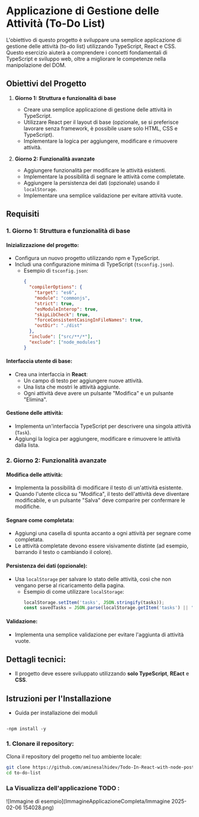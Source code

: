 # Applicazione di Gestione delle Attività (To-Do List)

L'obiettivo di questo progetto è sviluppare una semplice applicazione di gestione delle attività (to-do list) utilizzando TypeScript, React  e CSS. Questo esercizio aiuterà a comprendere i concetti fondamentali di TypeScript e sviluppo web, oltre a migliorare le competenze nella manipolazione del DOM.

## Obiettivi del Progetto

1. **Giorno 1: Struttura e funzionalità di base**
    - Creare una semplice applicazione di gestione delle attività in TypeScript.
    - Utilizzare React per il layout di base (opzionale, se si preferisce lavorare senza framework, è possibile usare solo HTML, CSS e TypeScript).
    - Implementare la logica per aggiungere, modificare e rimuovere attività.
  
2. **Giorno 2: Funzionalità avanzate**
    - Aggiungere funzionalità per modificare le attività esistenti.
    - Implementare la possibilità di segnare le attività come completate.
    - Aggiungere la persistenza dei dati (opzionale) usando il `localStorage`.
    - Implementare una semplice validazione per evitare attività vuote.

## Requisiti

### 1. Giorno 1: Struttura e funzionalità di base

#### Inizializzazione del progetto:
- Configura un nuovo progetto utilizzando npm e TypeScript.
- Includi una configurazione minima di TypeScript (`tsconfig.json`).
  - Esempio di `tsconfig.json`:
    ```json
    {
      "compilerOptions": {
        "target": "es6",
        "module": "commonjs",
        "strict": true,
        "esModuleInterop": true,
        "skipLibCheck": true,
        "forceConsistentCasingInFileNames": true,
        "outDir": "./dist"
      },
      "include": ["src/**/*"],
      "exclude": ["node_modules"]
    }
    ```


#### Interfaccia utente di base:
- Crea una interfaccia in **React**:
  - Un campo di testo per aggiungere nuove attività.
  - Una lista che mostri le attività aggiunte.
  - Ogni attività deve avere un pulsante "Modifica" e un pulsante "Elimina".

#### Gestione delle attività:
- Implementa un'interfaccia TypeScript per descrivere una singola attività (`Task`).
- Aggiungi la logica per aggiungere, modificare e rimuovere le attività dalla lista.

### 2. Giorno 2: Funzionalità avanzate

#### Modifica delle attività:
- Implementa la possibilità di modificare il testo di un'attività esistente.
- Quando l'utente clicca su "Modifica", il testo dell'attività deve diventare modificabile, e un pulsante "Salva" deve comparire per confermare le modifiche.

#### Segnare come completata:
- Aggiungi una casella di spunta accanto a ogni attività per segnare come completata.
- Le attività completate devono essere visivamente distinte (ad esempio, barrando il testo o cambiando il colore).

#### Persistenza dei dati (opzionale):
- Usa `localStorage` per salvare lo stato delle attività, così che non vengano perse al ricaricamento della pagina.
  - Esempio di come utilizzare `localStorage`:
    ```ts
    localStorage.setItem('tasks', JSON.stringify(tasks));
    const savedTasks = JSON.parse(localStorage.getItem('tasks') || '[]');
    ```

#### Validazione:
- Implementa una semplice validazione per evitare l'aggiunta di attività vuote.
## Dettagli tecnici:
- Il progetto deve essere sviluppato utilizzando **solo TypeScript**, **REact** e **CSS**.

## Istruzioni per l'Installazione
- Guida per installazione dei moduli 

```

-npm install -y

```

### 1. Clonare il repository:
Clona il repository del progetto nel tuo ambiente locale:
```bash
git clone https://github.com/aminesalhidev/Todo-In-React-with-node-postgres.git
cd to-do-list
```


### La Visualizza dell'applicazione TODO :

![Immagine di esempio](ImmagineApplicazioneCompleta/Immagine 2025-02-06 154028.png)

